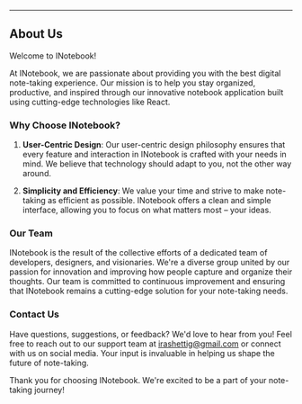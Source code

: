 
---
## About Us

Welcome to INotebook!

At INotebook, we are passionate about providing you with the best digital note-taking experience. Our mission is to help you stay organized, productive, and inspired through our innovative notebook application built using cutting-edge technologies like React.


### Why Choose INotebook?

1. **User-Centric Design**: Our user-centric design philosophy ensures that every feature and interaction in INotebook is crafted with your needs in mind. We believe that technology should adapt to you, not the other way around.

2. **Simplicity and Efficiency**: We value your time and strive to make note-taking as efficient as possible. INotebook offers a clean and simple interface, allowing you to focus on what matters most – your ideas.



### Our Team

INotebook is the result of the collective efforts of a dedicated team of developers, designers, and visionaries. We're a diverse group united by our passion for innovation and improving how people capture and organize their thoughts. Our team is committed to continuous improvement and ensuring that INotebook remains a cutting-edge solution for your note-taking needs.

### Contact Us

Have questions, suggestions, or feedback? We'd love to hear from you! Feel free to reach out to our support team at [irashettig@gmail.com](mailto:support@inotebook.com) or connect with us on social media. Your input is invaluable in helping us shape the future of note-taking.

Thank you for choosing INotebook. We're excited to be a part of your note-taking journey!


